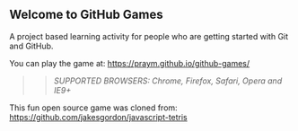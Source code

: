 ## Welcome to GitHub Games

A project based learning activity for people who are getting started with Git and GitHub.


You can play the game at: https://praym.github.io/github-games/


>> _*SUPPORTED BROWSERS*: Chrome, Firefox, Safari, Opera and IE9+_

This fun open source game was cloned from: https://github.com/jakesgordon/javascript-tetris
